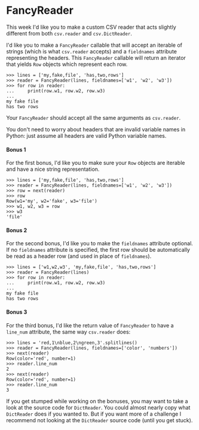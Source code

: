 # FancyReader

This week I'd like you to make a custom CSV reader that acts slightly different from both `csv.reader` and `csv.DictReader`.

I'd like you to make a `FancyReader` callable that will accept an iterable of strings (which is what `csv.reader` accepts) and a `fieldnames` attribute representing the headers. This `FancyReader` callable will return an iterator that yields `Row` objects which represent each row.

    >>> lines = ['my,fake,file', 'has,two,rows']
    >>> reader = FancyReader(lines, fieldnames=['w1', 'w2', 'w3'])
    >>> for row in reader:
    ...     print(row.w1, row.w2, row.w3)
    ...
    my fake file
    has two rows

Your `FancyReader` should accept all the same arguments as `csv.reader`.

You don't need to worry about headers that are invalid variable names in Python: just assume all headers are valid Python variable names.

#### Bonus 1

For the first bonus, I'd like you to make sure your `Row` objects are iterable and have a nice string representation.

    >>> lines = ['my,fake,file', 'has,two,rows']
    >>> reader = FancyReader(lines, fieldnames=['w1', 'w2', 'w3'])
    >>> row = next(reader)
    >>> row
    Row(w1='my', w2='fake', w3='file')
    >>> w1, w2, w3 = row
    >>> w3
    'file'

#### Bonus 2

For the second bonus, I'd like you to make the `fieldnames` attribute optional. If no `fieldnames` attribute is specified, the first row should be automatically be read as a header row (and used in place of `fieldnames`).

    >>> lines = ['w1,w2,w3', 'my,fake,file', 'has,two,rows']
    >>> reader = FancyReader(lines)
    >>> for row in reader:
    ...     print(row.w1, row.w2, row.w3)
    ...
    my fake file
    has two rows

#### Bonus 3

For the third bonus, I'd like the return value of `FancyReader` to have a `line_num` attribute, the same way `csv.reader` does:

    >>> lines = 'red,1\nblue,2\ngreen,3'.splitlines()
    >>> reader = FancyReader(lines, fieldnames=['color', 'numbers'])
    >>> next(reader)
    Row(color='red', number=1)
    >>> reader.line_num
    2
    >>> next(reader)
    Row(color='red', number=1)
    >>> reader.line_num
    3

If you get stumped while working on the bonuses, you may want to take a look at the source code for `DictReader`. You could almost nearly copy what `DictReader` does if you wanted to. But if you want more of a challenge I recommend not looking at the `DictReader` source code (until you get stuck).
